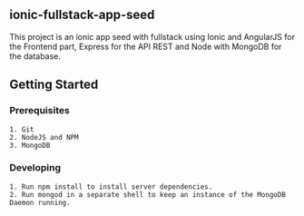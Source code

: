 ## ionic-fullstack-app-seed

This project is an ionic app seed with fullstack using Ionic and AngularJS for the Frontend part, Express for the API REST and Node with MongoDB for the database.

## Getting Started

### Prerequisites

	1. Git
    2. NodeJS and NPM
    3. MongoDB
    
### Developing

	1. Run npm install to install server dependencies.
    2. Run mongod in a separate shell to keep an instance of the MongoDB Daemon running.
    